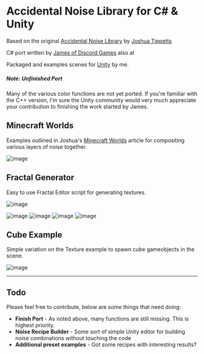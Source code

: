 Accidental Noise Library for C# & Unity
========

Based on the original [Accidental Noise Library](http://accidentalnoise.sourceforge.net/) by [Joshua Tippetts](http://tippettsj.users.sourceforge.net/)

C# port written by [James of Discord Games](http://discordgames.com/?p=1954) also at 

Packaged and examples scenes for [Unity](http://unity3d.com) by me.

##### Note: Unfinished Port

Many of the various color functions are not yet ported. If you're familiar with the C++ version, I'm sure the Unity community would very much appreciate your contribution to finishing the work started by James.


## Minecraft Worlds
Examples outlined in Joshua's [Minecraft Worlds](http://accidentalnoise.sourceforge.net/minecraftworlds.html) article for compositing various layers of noise together.

![image](https://raw.githubusercontent.com/miketucker/Unity-Accidental-Noise/master/Documents/mountainCaves.jpg)

## Fractal Generator
Easy to use Fractal Editor script for generating textures.

![image](https://raw.githubusercontent.com/miketucker/Unity-Accidental-Noise/master/Documents/editor.jpg)

![image](https://raw.githubusercontent.com/miketucker/Unity-Accidental-Noise/master/Documents/ridgedMulti.jpg)
![image](https://raw.githubusercontent.com/miketucker/Unity-Accidental-Noise/master/Documents/fbm.jpg)
![image](https://raw.githubusercontent.com/miketucker/Unity-Accidental-Noise/master/Documents/billow.jpg)
![image](https://raw.githubusercontent.com/miketucker/Unity-Accidental-Noise/master/Documents/lacunarity.jpg)

## Cube Example
Simple variation on the Texture example to spawn cube gameobjects in the scene.

![image](https://raw.githubusercontent.com/miketucker/Unity-Accidental-Noise/master/Documents/cubes.jpg)

---

## Todo ##
Please feel free to contribute, below are some things that need doing:

* **Finish Port** - As noted above, many functions are still missing. This is highest priority.
* **Noise Recipe Builder** - Some sort of simple Unity editor for building noise combinations without touching the code
* **Additional preset examples** - Got some recipes with interesting results?

